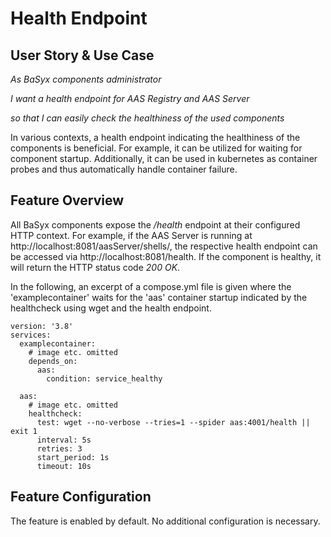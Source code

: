 # Health Endpoint
## User Story & Use Case
*As BaSyx components administrator*

*I want a health endpoint for AAS Registry and AAS Server*

*so that I can easily check the healthiness of the used components*

In various contexts, a health endpoint indicating the healthiness of the components is beneficial. For example, it can be utilized for waiting for component startup. Additionally, it can be used in kubernetes as container probes and thus automatically handle container failure.

## Feature Overview
All BaSyx components expose the */health* endpoint at their configured HTTP context. For example, if the AAS Server is running at http://localhost:8081/aasServer/shells/, the respective health endpoint can be accessed via http://localhost:8081/health. If the component is healthy, it will return the HTTP status code *200 OK*.

In the following, an excerpt of a compose.yml file is given where the 'examplecontainer' waits for the 'aas' container startup indicated by the healthcheck using wget and the health endpoint.
```
version: '3.8'
services:
  examplecontainer:
    # image etc. omitted
    depends_on:
      aas:
        condition: service_healthy

  aas:
    # image etc. omitted
    healthcheck:
      test: wget --no-verbose --tries=1 --spider aas:4001/health || exit 1
      interval: 5s
      retries: 3
      start_period: 1s
      timeout: 10s
```
## Feature Configuration
The feature is enabled by default. No additional configuration is necessary.